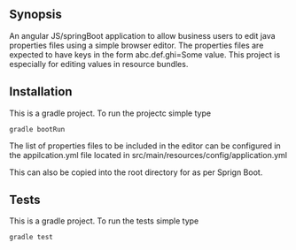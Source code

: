 ## Synopsis

An angular JS/springBoot application to allow business users to edit java properties files using a simple browser editor. The properties files are expected to have keys in the form abc.def.ghi=Some value. This project is especially for editing values in resource bundles.

## Installation

This is a gradle project. To run the projectc simple type
```
gradle bootRun
```

The list of properties files to be included in the editor can be configured in the appilcation.yml file located in 
src/main/resources/config/application.yml

This can also be copied into the root directory for as per Sprign Boot.

## Tests
This is a gradle project. To run the tests simple type
```
gradle test
```
